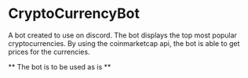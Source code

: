 # CryptoCurrencyBot

A bot created to use on discord.
The bot displays the top most popular cryptocurrencies. 
By using the coinmarketcap api, the bot is able to get prices for the currencies.

** The bot is to be used as is ** 
